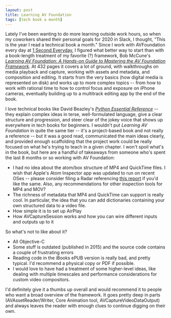 ```yaml
---
layout: post
title: Learning AV Foundation
tags: [tech book a month]
---
```


Lately I've been wanting to do more learning outside work hours, so when my coworkers shared their personal goals for 2020 in Slack, I thought, "This is the year I read a technical book a month." Since I work with AVFoundation every day at [1 Second Everyday](https://1se.co), I figured what better way to start than with a book-length treatment of my favorite (?) framework, Bob McCune's [_Learning AV Foundation: A Hands-on Guide to Mastering the AV Foundation Framework_](http://www.learningavfoundation.com). At 432 pages it covers a lot of ground, with walkthroughs on media playback and capture, working with assets and metadata, and composition and editing. It starts from the very basics (how digital media is represented on disk) and works up to more complex topics -- from how to work with rational time to how to control focus and exposure on iPhone cameras, eventually building up to a multitrack editing app by the end of the book.

I love technical books like David Beazley's [_Python Essential Reference_](https://www.dabeaz.com/per.html) -- they explain complex ideas in terse, well-formulated language, give a clear structure and progression, and steer clear of the jokey voice that shows up everywhere in tech books for beginners. I wouldn't put _Learning AV Foundation_ in quite the same tier -- it's a project-based book and not really a reference -- but it was a good read, communicated the main ideas clearly, and provided enough scaffolding that the project work could be really focused on what he's trying to teach in a given chapter. I won't spoil what's in the book, but here are a handful of takeaways from someone who's spent the last 8 months or so working with AV Foundation:

- I had no idea about the atom/box structure of MP4 and QuickTime files. I wish that Apple's Atom Inspector app was updated to run on recent OSes -- please consider filing a Radar referencing [this report](https://openradar.appspot.com/radar?id=5004193051967488) if you'd like the same. Also, any recommendations for other inspection tools for MP4 and MOV?
- The richness of metadata that MP4 and QuickTime can support is really cool. In particular, the idea that you can add dictionaries containing your own structured data to a video file.
- How simple it is to set up AirPlay
- How AVCaptureSession works and how you can wire different inputs and outputs up to it

So what's not to like about it?

- All Objective-C
- Some stuff is outdated (published in 2015) and the source code contains a couple of frustrating errors
- Reading code in the iBooks ePUB version is really bad, and pretty typical. I'd recommend a physical copy or PDF if possible.
- I would love to have had a treatment of some higher-level ideas, like dealing with multiple timescales and performance considerations for custom video compositors.

I'd definitely give it a thumbs up overall and would recommend it to people who want a broad overview of the framework. It goes pretty deep in parts (AVAssetReader/Writer, Core Animation tool, AVCaptureVideoDataOutput) and always leaves the reader with enough clues to continue digging on their own.
